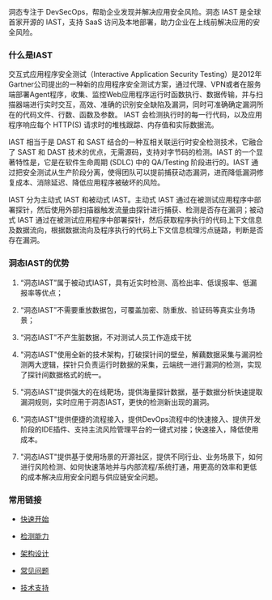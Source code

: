 洞态专注于 DevSecOps，帮助企业发现并解决应用安全风险。洞态 IAST 是全球首家开源的 IAST，支持 SaaS 访问及本地部署，助力企业在上线前解决应用的安全风险。

### 什么是IAST

交互式应用程序安全测试（Interactive Application Security Testing）是2012年Gartner公司提出的一种新的应用程序安全测试方案，通过代理、VPN或者在服务端部署Agent程序，收集、监控Web应用程序运行时函数执行、数据传输，并与扫描器端进行实时交互，高效、准确的识别安全缺陷及漏洞，同时可准确确定漏洞所在的代码文件、行数、函数及参数。 IAST 会检测执行时的每一行代码，以及应用程序响应每个 HTTP(S) 请求时的堆栈跟踪、内存值和实际数据流。

IAST 相当于是 DAST 和 SAST 结合的一种互相关联运行时安全检测技术，它融合了 SAST 和 DAST 技术的优点，无需源码，支持对字节码的检测。IAST 的一个显著特性是，它是在软件生命周期 (SDLC) 中的 QA/Testing 阶段进行的。IAST 通过把安全测试从生产阶段分离，使得团队可以提前捕获动态漏洞，进而降低漏洞修复成本、消除延迟、降低应用程序被破坏的风险。

IAST 分为主动式 IAST 和被动式 IAST。主动式 IAST 通过在被测试应用程序中部署探针，然后使用外部扫描器触发流量由探针进行捕获、检测是否存在漏洞；被动式 IAST 通过在被测试应用程序中部署探针，然后获取程序执行的代码上下文信息及数据流向，根据数据流向及程序执行的代码上下文信息梳理污点链路，判断是否存在漏洞。

### 洞态IAST的优势

1. “洞态IAST”属于被动式IAST，具有近实时检测、高检出率、低误报率、低漏报率等优点；

2. “洞态IAST”不需要重放数据包，可覆盖加密、防重放、验证码等真实业务场景；

3. “洞态IAST”不产生脏数据，不对测试人员工作造成干扰

4. "洞态IAST"使用全新的技术架构，打破探针间的壁垒，解藕数据采集与漏洞检测两大逻辑，探针只负责运行时数据的采集，云端统一进行漏洞的检测，实现了探针间数据格式的统一。

5. "洞态IAST"提供强大的在线靶场，提供海量探针数据，基于数据分析快速提取漏洞规则，实时应用于洞态IAST，更快的检测新出现的漏洞。

6. "洞态IAST"提供便捷的流程接入，提供DevOps流程中的快速接入、提供开发阶段的IDE插件、支持主流风险管理平台的一键式对接；快速接入，降低使用成本。

7. "洞态IAST"提供基于使用场景的开源社区，提供不同行业、业务场景下，如何进行风险检测、如何快速落地并与内部流程/系统打通，用更高的效率和更低的成本解决应用安全问题与供应链安全问题。

### 常用链接

- [快速开始](doc/tutorial/quickstart)

- [检测能力](/doc/tutorial/detects)

- [架构设计](/doc/deploy/intro)

- [常见问题](/doc/qa)

- [技术支持](/doc/aboutus/support)
